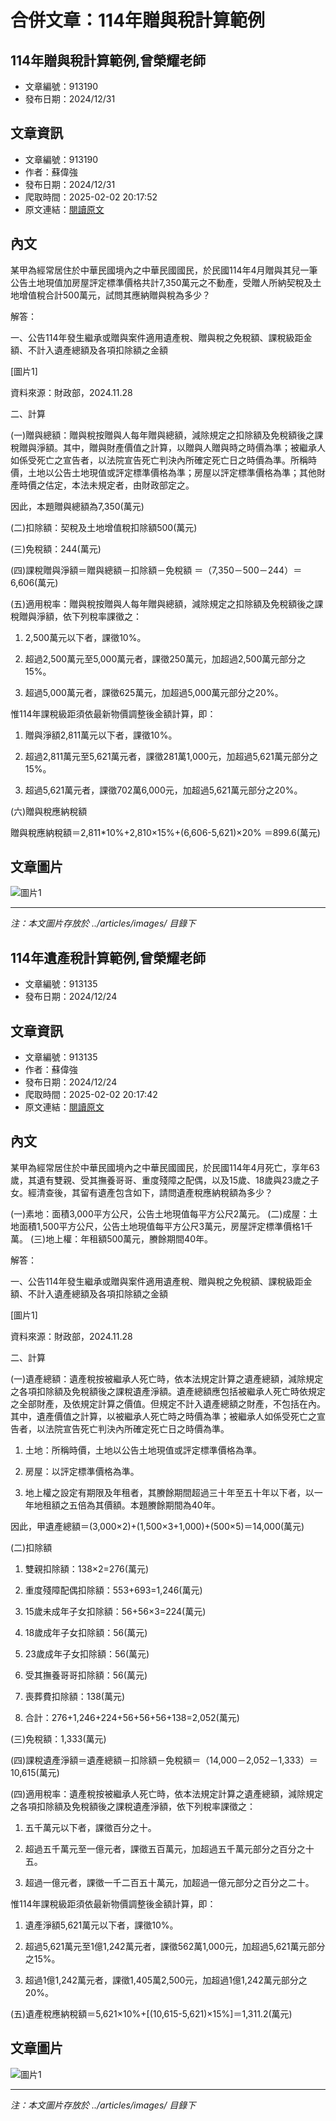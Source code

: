 # 合併文章：114年贈與稅計算範例

## 114年贈與稅計算範例,曾榮耀老師
- 文章編號：913190
- 發布日期：2024/12/31


## 文章資訊
- 文章編號：913190
- 作者：蘇偉強
- 發布日期：2024/12/31
- 爬取時間：2025-02-02 20:17:52
- 原文連結：[閱讀原文](https://real-estate.get.com.tw/Columns/detail.aspx?no=913190)

## 內文
某甲為經常居住於中華民國境內之中華民國國民，於民國114年4月贈與其兒一筆公告土地現值加房屋評定標準價格共計7,350萬元之不動產，受贈人所納契稅及土地增值稅合計500萬元，試問其應納贈與稅為多少？

解答：

一、公告114年發生繼承或贈與案件適用遺產稅、贈與稅之免稅額、課稅級距金額、不計入遺產總額及各項扣除額之金額

[圖片1]

資料來源：財政部，2024.11.28

二、計算

(一)贈與總額：贈與稅按贈與人每年贈與總額，減除規定之扣除額及免稅額後之課稅贈與淨額。其中，贈與財產價值之計算，以贈與人贈與時之時價為準；被繼承人如係受死亡之宣告者，以法院宣告死亡判決內所確定死亡日之時價為準。所稱時價，土地以公告土地現值或評定標準價格為準；房屋以評定標準價格為準；其他財產時價之估定，本法未規定者，由財政部定之。

因此，本題贈與總額為7,350(萬元)

(二)扣除額：契稅及土地增值稅扣除額500(萬元)

(三)免稅額：244(萬元)

(四)課稅贈與淨額＝贈與總額－扣除額－免稅額 ＝（7,350－500－244）＝6,606(萬元)

(五)適用稅率：贈與稅按贈與人每年贈與總額，減除規定之扣除額及免稅額後之課稅贈與淨額，依下列稅率課徵之：

1. 2,500萬元以下者，課徵10%。

2. 超過2,500萬元至5,000萬元者，課徵250萬元，加超過2,500萬元部分之15%。

3. 超過5,000萬元者，課徵625萬元，加超過5,000萬元部分之20%。

惟114年課稅級距須依最新物價調整後金額計算，即：

1. 贈與淨額2,811萬元以下者，課徵10%。

2. 超過2,811萬元至5,621萬元者，課徵281萬1,000元，加超過5,621萬元部分之15%。

3. 超過5,621萬元者，課徵702萬6,000元，加超過5,621萬元部分之20%。

(六)贈與稅應納稅額

贈與稅應納稅額＝2,811*10%+2,810×15%+(6,606-5,621)×20% ＝899.6(萬元)

## 文章圖片

![圖片1](../articles/images/913190_710e5835.png)


---
*注：本文圖片存放於 ../articles/images/ 目錄下*


## 114年遺產稅計算範例,曾榮耀老師
- 文章編號：913135
- 發布日期：2024/12/24


## 文章資訊
- 文章編號：913135
- 作者：蘇偉強
- 發布日期：2024/12/24
- 爬取時間：2025-02-02 20:17:42
- 原文連結：[閱讀原文](https://real-estate.get.com.tw/Columns/detail.aspx?no=913135)

## 內文
某甲為經常居住於中華民國境內之中華民國國民，於民國114年4月死亡，享年63歲，其遺有雙親、受其撫養哥哥、重度殘障之配偶，以及15歲、18歲與23歲之子女。經清查後，其留有遺產包含如下，請問遺產稅應納稅額為多少？

(一)素地：面積3,000平方公尺，公告土地現值每平方公尺2萬元。 (二)成屋：土地面積1,500平方公尺，公告土地現值每平方公尺3萬元，房屋評定標準價格1千萬。 (三)地上權：年租額500萬元，賸餘期間40年。

解答：

一、公告114年發生繼承或贈與案件適用遺產稅、贈與稅之免稅額、課稅級距金額、不計入遺產總額及各項扣除額之金額

[圖片1]

資料來源：財政部，2024.11.28

二、計算

(一)遺產總額：遺產稅按被繼承人死亡時，依本法規定計算之遺產總額，減除規定之各項扣除額及免稅額後之課稅遺產淨額。遺產總額應包括被繼承人死亡時依規定之全部財產，及依規定計算之價值。但規定不計入遺產總額之財產，不包括在內。其中，遺產價值之計算，以被繼承人死亡時之時價為準；被繼承人如係受死亡之宣告者，以法院宣告死亡判決內所確定死亡日之時價為準。

1. 土地：所稱時價，土地以公告土地現值或評定標準價格為準。

2. 房屋：以評定標準價格為準。

3. 地上權之設定有期限及年租者，其賸餘期間超過三十年至五十年以下者，以一年地租額之五倍為其價額。本題賸餘期間為40年。

因此，甲遺產總額＝(3,000×2)+(1,500×3+1,000)+(500×5)＝14,000(萬元)

(二)扣除額

1. 雙親扣除額：138×2=276(萬元)

2. 重度殘障配偶扣除額：553+693=1,246(萬元)

3. 15歲未成年子女扣除額：56+56×3=224(萬元)

4. 18歲成年子女扣除額：56(萬元)

5. 23歲成年子女扣除額：56(萬元)

6. 受其撫養哥哥扣除額：56(萬元)

7. 喪葬費扣除額：138(萬元)

8. 合計：276+1,246+224+56+56+56+138=2,052(萬元)

(三)免稅額：1,333(萬元)

(四)課稅遺產淨額＝遺產總額－扣除額－免稅額＝（14,000－2,052－1,333）＝10,615(萬元)

(四)適用稅率：遺產稅按被繼承人死亡時，依本法規定計算之遺產總額，減除規定之各項扣除額及免稅額後之課稅遺產淨額，依下列稅率課徵之：

1. 五千萬元以下者，課徵百分之十。

2. 超過五千萬元至一億元者，課徵五百萬元，加超過五千萬元部分之百分之十五。

3. 超過一億元者，課徵一千二百五十萬元，加超過一億元部分之百分之二十。

惟114年課稅級距須依最新物價調整後金額計算，即：

1. 遺產淨額5,621萬元以下者，課徵10%。

2. 超過5,621萬元至1億1,242萬元者，課徵562萬1,000元，加超過5,621萬元部分之15%。

3. 超過1億1,242萬元者，課徵1,405萬2,500元，加超過1億1,242萬元部分之20%。

(五)遺產稅應納稅額＝5,621×10%+[(10,615-5,621)×15%]＝1,311.2(萬元)

## 文章圖片

![圖片1](../articles/images/913135_2bb433ce.png)


---
*注：本文圖片存放於 ../articles/images/ 目錄下*

